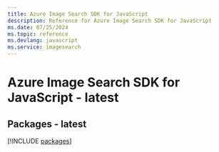 ```yaml
---
title: Azure Image Search SDK for JavaScript
description: Reference for Azure Image Search SDK for JavaScript
ms.date: 07/25/2024
ms.topic: reference
ms.devlang: javascript
ms.service: imagesearch
---
```

# Azure Image Search SDK for JavaScript - latest
## Packages - latest
[!INCLUDE [packages](image-search-index.md)]
